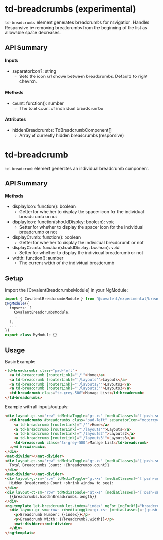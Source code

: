 # td-breadcrumbs (experimental)

`td-breadcrumbs` element generates breadcrumbs for navigation.  Handles Responsive by removing breadcrumbs from the beginning of the list as allowable space decreases.

## API Summary

#### Inputs

+ separatorIcon?: string
  + Sets the icon url shown between breadcrumbs. Defaults to right chevron.

#### Methods

+ count: function(): number
  + The total count of individual breadcrumbs

#### Attributes

+ hiddenBreadcrumbs: TdBreadcrumbComponent[]
  + Array of currently hidden breadcrumbs (responsive)

# td-breadcrumb

`td-breadcrumb` element generates an individual breadcrumb component.

## API Summary

#### Methods

+ displayIcon: function(): boolean 
  + Getter for whether to display the spacer icon for the individual breadcrumb or not
+ displayIcon: function(shouldDisplay: boolean): void 
  + Setter for whether to display the spacer icon for the individual breadcrumb or not
+ displayCrumb: function(): boolean 
  + Getter for whether to display the individual breadcrumb or not
+ displayCrumb: function(shouldDisplay: boolean): void 
  + Setter for whether to display the individual breadcrumb or not
+ width: function(): number 
  + The current width of the individual breadcrumb

## Setup

Import the [CovalentBreadcrumbsModule] in your NgModule:

```typescript
import { CovalentBreadcrumbsModule } from '@covalent/experimental/breadcrumbs';
@NgModule({
  imports: [
    CovalentBreadcrumbsModule,
    ...
  ],
  ...
})
export class MyModule {}
```

## Usage

Basic Example:

```html
<td-breadcrumbs class="pad-left">
  <a td-breadcrumb [routerLink]="'/'">Home</a>
  <a td-breadcrumb [routerLink]="'/layouts'">Layouts</a>
  <a td-breadcrumb [routerLink]="'/layouts2'">Layouts2</a>
  <a td-breadcrumb [routerLink]="'/layouts3'">Layouts3</a>
  <td-breadcrumb class="tc-grey-500">Manage List</td-breadcrumb>
</td-breadcrumbs>
```

Example with all inputs/outputs: 

```html
<div layout-gt-sm="row" tdMediaToggle="gt-xs" [mediaClasses]="['push-sm']">
  <td-breadcrumbs #breadcrumbs class="pad-left" separatorIcon="motorcycle">
    <a td-breadcrumb [routerLink]="'/'">Home</a>
    <a td-breadcrumb [routerLink]="'/layouts'">Layouts</a>
    <a td-breadcrumb [routerLink]="'/layouts2'">Layouts2</a>
    <a td-breadcrumb [routerLink]="'/layouts3'">Layouts3</a>
    <td-breadcrumb class="tc-grey-500">Manage List</td-breadcrumb>
  </td-breadcrumbs>
</div>
<mat-divider></mat-divider>
<div layout-gt-sm="row" tdMediaToggle="gt-xs" [mediaClasses]="['push-sm']">
  Total Breadcrumbs Count: {{breadcrumbs.count}}
</div>
<mat-divider></mat-divider>
<div layout-gt-sm="row" tdMediaToggle="gt-xs" [mediaClasses]="['push-sm']">
  Hidden Breadcrumbs Count (shrink window to see):
</div>
<div layout-gt-sm="row" tdMediaToggle="gt-xs" [mediaClasses]="['push-sm']">
  {{breadcrumbs.hiddenBreadcrumbs.length}}
</div>
<ng-template let-breadcrumb let-index="index" ngFor [ngForOf]="breadcrumbs.hiddenBreadcrumbs">
  <div layout-gt-sm="row" tdMediaToggle="gt-xs" [mediaClasses]="['push-sm']">
    <p>Breadcrumb Number: {{index}}</p>
    <p>Breadcrumb Width: {{breadcrumb?.width}}</p>
    <mat-divider></mat-divider>
  </div>
</ng-template>
```
